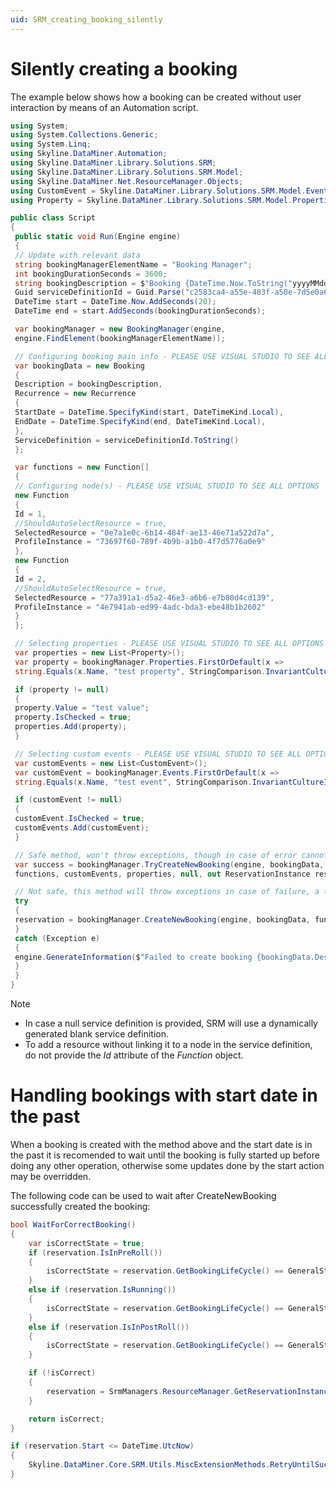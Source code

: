 ```yaml
---
uid: SRM_creating_booking_silently
---
```


# Silently creating a booking

The example below shows how a booking can be created without user interaction by means of an Automation script.

```csharp
using System;
using System.Collections.Generic;
using System.Linq;
using Skyline.DataMiner.Automation;
using Skyline.DataMiner.Library.Solutions.SRM;
using Skyline.DataMiner.Library.Solutions.SRM.Model;
using Skyline.DataMiner.Net.ResourceManager.Objects;
using CustomEvent = Skyline.DataMiner.Library.Solutions.SRM.Model.Events.Event;
using Property = Skyline.DataMiner.Library.Solutions.SRM.Model.Properties.Property;

public class Script
{
 public static void Run(Engine engine)
 {
 // Update with relevant data
 string bookingManagerElementName = "Booking Manager";
 int bookingDurationSeconds = 3600;
 string bookingDescription = $"Booking {DateTime.Now.ToString("yyyyMMdd HHmmss")}";
 Guid serviceDefinitionId = Guid.Parse("c2583ca4-a55e-483f-a50e-7d5e0a6b357f");
 DateTime start = DateTime.Now.AddSeconds(20);
 DateTime end = start.AddSeconds(bookingDurationSeconds);

 var bookingManager = new BookingManager(engine,
 engine.FindElement(bookingManagerElementName));

 // Configuring booking main info - PLEASE USE VISUAL STUDIO TO SEE ALL OPTIONS
 var bookingData = new Booking
 {
 Description = bookingDescription,
 Recurrence = new Recurrence
 {
 StartDate = DateTime.SpecifyKind(start, DateTimeKind.Local),
 EndDate = DateTime.SpecifyKind(end, DateTimeKind.Local),
 },
 ServiceDefinition = serviceDefinitionId.ToString()
 };

 var functions = new Function[]
 {
 // Configuring node(s) - PLEASE USE VISUAL STUDIO TO SEE ALL OPTIONS
 new Function
 {
 Id = 1,
 //ShouldAutoSelectResource = true,
 SelectedResource = "0e7a1e0c-6b14-484f-ae13-46e71a522d7a",
 ProfileInstance = "73697f60-789f-4b9b-a1b0-4f7d5776a0e9"
 },
 new Function
 {
 Id = 2,
 //ShouldAutoSelectResource = true,
 SelectedResource = "77a391a1-d5a2-46e3-a6b6-e7b80d4cd139",
 ProfileInstance = "4e7941ab-ed99-4adc-bda3-ebe48b1b2602"
 }
 };

 // Selecting properties - PLEASE USE VISUAL STUDIO TO SEE ALL OPTIONS
 var properties = new List<Property>();
 var property = bookingManager.Properties.FirstOrDefault(x =>
 string.Equals(x.Name, "test property", StringComparison.InvariantCultureIgnoreCase));

 if (property != null)
 {
 property.Value = "test value";
 property.IsChecked = true;
 properties.Add(property);
 }

 // Selecting custom events - PLEASE USE VISUAL STUDIO TO SEE ALL OPTIONS
 var customEvents = new List<CustomEvent>();
 var customEvent = bookingManager.Events.FirstOrDefault(x =>
 string.Equals(x.Name, "test event", StringComparison.InvariantCultureIgnoreCase));

 if (customEvent != null)
 {
 customEvent.IsChecked = true;
 customEvents.Add(customEvent);
 }

 // Safe method, won't throw exceptions, though in case of error cannot be seen
 var success = bookingManager.TryCreateNewBooking(engine, bookingData,
 functions, customEvents, properties, null, out ReservationInstance reservation);

 // Not safe, this method will throw exceptions in case of failure, a try catch is necessary
 try
 {
 reservation = bookingManager.CreateNewBooking(engine, bookingData, functions, customEvents, properties);
 }
 catch (Exception e)
 {
 engine.GenerateInformation($"Failed to create booking {bookingData.Description} due to: {e}");
 }
 }
}
```

> [!NOTE]
>
> - In case a null service definition is provided, SRM will use a dynamically generated blank service definition.<!-- RN 30324 -->
> - To add a resource without linking it to a node in the service definition, do not provide the *Id* attribute of the *Function* object.<!-- RN 30324 -->

# Handling bookings with start date in the past

When a booking is created with the method above and the start date is in the past it is recomended to wait until the booking is fully started up before doing any other operation, otherwise some updates done by the start action may be overridden.

The following code can be used to wait after CreateNewBooking successfully created the booking:

```csharp
bool WaitForCorrectBooking()
{
    var isCorrectState = true;
    if (reservation.IsInPreRoll())
    {
        isCorrectState = reservation.GetBookingLifeCycle() == GeneralStatus.Starting;
    }
    else if (reservation.IsRunning())
    {
        isCorrectState = reservation.GetBookingLifeCycle() == GeneralStatus.Running;
    }
    else if (reservation.IsInPostRoll())
    {
        isCorrectState = reservation.GetBookingLifeCycle() == GeneralStatus.Stopping;
    }

    if (!isCorrect)
    {
        reservation = SrmManagers.ResourceManager.GetReservationInstance(reservation.ID);
    }

    return isCorrect;
}

if (reservation.Start <= DateTime.UtcNow)
{
    Skyline.DataMiner.Core.SRM.Utils.MiscExtensionMethods.RetryUntilSuccessOrTimeout(WaitForCorrectBooking, bookingManager.RetryTimeout, bookingManager.RetryInterval);
}
```